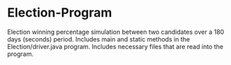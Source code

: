 # Election-Program
Election winning percentage simulation between two candidates over a 180 days (seconds) period.
Includes main and static methods in the Election/driver.java program.
Includes necessary files that are read into the program.
